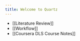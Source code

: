```yaml
---
title: Welcome to Quartz
---
```




 - [[Literature Review]]
 - [[Workflow]]
 - [[Coursera DLS Course Notes]]
